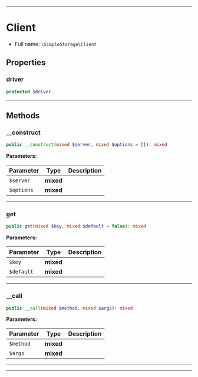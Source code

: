 ***

# Client

* Full name: `\SimpleStorage\Client`

## Properties

### driver

```php
protected $driver
```

***

## Methods

### __construct

```php
public __construct(mixed $server, mixed $options = []): mixed
```

**Parameters:**

| Parameter | Type | Description |
|-----------|------|-------------|
| `$server` | **mixed** |  |
| `$options` | **mixed** |  |

***

### get

```php
public get(mixed $key, mixed $default = false): mixed
```

**Parameters:**

| Parameter | Type | Description |
|-----------|------|-------------|
| `$key` | **mixed** |  |
| `$default` | **mixed** |  |

***

### __call

```php
public __call(mixed $method, mixed $args): mixed
```

**Parameters:**

| Parameter | Type | Description |
|-----------|------|-------------|
| `$method` | **mixed** |  |
| `$args` | **mixed** |  |

***


***

